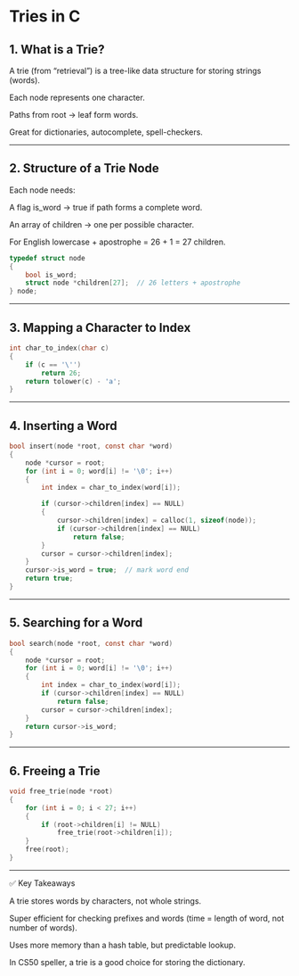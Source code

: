 # Tries in C

## 1. What is a Trie?

A trie (from “retrieval”) is a tree-like data structure for storing strings (words).

Each node represents one character.

Paths from root → leaf form words.

Great for dictionaries, autocomplete, spell-checkers.



---

## 2. Structure of a Trie Node

Each node needs:

A flag is_word → true if path forms a complete word.

An array of children → one per possible character.



For English lowercase + apostrophe = 26 + 1 = 27 children.
```c
typedef struct node
{
    bool is_word;
    struct node *children[27];  // 26 letters + apostrophe
} node;
```

---

## 3. Mapping a Character to Index
```c
int char_to_index(char c)
{
    if (c == '\'')
        return 26;
    return tolower(c) - 'a';
}
```

---

## 4. Inserting a Word
```c
bool insert(node *root, const char *word)
{
    node *cursor = root;
    for (int i = 0; word[i] != '\0'; i++)
    {
        int index = char_to_index(word[i]);

        if (cursor->children[index] == NULL)
        {
            cursor->children[index] = calloc(1, sizeof(node));
            if (cursor->children[index] == NULL)
                return false;
        }
        cursor = cursor->children[index];
    }
    cursor->is_word = true;  // mark word end
    return true;
}
```

---

## 5. Searching for a Word
```c
bool search(node *root, const char *word)
{
    node *cursor = root;
    for (int i = 0; word[i] != '\0'; i++)
    {
        int index = char_to_index(word[i]);
        if (cursor->children[index] == NULL)
            return false;
        cursor = cursor->children[index];
    }
    return cursor->is_word;
}
```

---

## 6. Freeing a Trie
```c
void free_trie(node *root)
{
    for (int i = 0; i < 27; i++)
    {
        if (root->children[i] != NULL)
            free_trie(root->children[i]);
    }
    free(root);
}
```

---

✅ Key Takeaways

A trie stores words by characters, not whole strings.

Super efficient for checking prefixes and words (time = length of word, not number of words).

Uses more memory than a hash table, but predictable lookup.

In CS50 speller, a trie is a good choice for storing the dictionary.

